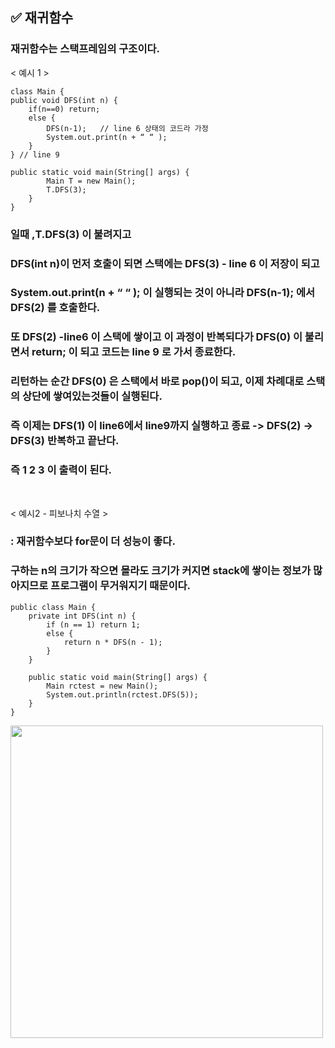 ## ✅ 재귀함수
### 재귀함수는 스택프레임의 구조이다.

< 예시 1 >
``` 
class Main {
public void DFS(int n) { 
	if(n==0) return;
	else { 
		DFS(n-1);	// line 6 상태의 코드라 가정
		System.out.print(n + “ “ );
	}
} // line 9

public static void main(String[] args) {
		Main T = new Main(); 
		T.DFS(3);
	}
}
```

### 일때 ,T.DFS(3) 이 불려지고 
### DFS(int n)이 먼저 호출이 되면 스택에는 DFS(3) - line 6 이 저장이 되고 
### System.out.print(n + “ “ ); 이 실행되는 것이 아니라 DFS(n-1); 에서 DFS(2) 를 호출한다. 
### 또 DFS(2) -line6 이 스택에 쌓이고 이 과정이 반복되다가 DFS(0) 이 불리면서 return; 이 되고 코드는 line 9 로 가서 종료한다. 
### 리턴하는 순간  DFS(0) 은 스택에서 바로 pop()이 되고, 이제 차례대로 스택의 상단에 쌓여있는것들이 실행된다. 
### 즉 이제는  DFS(1) 이 line6에서 line9까지 실행하고 종료 ->  DFS(2) ->  DFS(3) 반복하고 끝난다. 
### 즉 1 2 3 이 출력이 된다. 

</br>

< 예시2 - 피보나치 수열 >
### : 재귀함수보다 for문이 더 성능이 좋다. 
### 구하는 n의 크기가 작으면 몰라도 크기가 커지면 stack에 쌓이는 정보가 많아지므로 프로그램이 무거워지기 때문이다.
``` 
public class Main {
    private int DFS(int n) {
        if (n == 1) return 1;
        else {
            return n * DFS(n - 1);
        }
    }

    public static void main(String[] args) {
        Main rctest = new Main();
        System.out.println(rctest.DFS(5));
    }
}
```
<img src="https://github.com/kyungmin1221/Inflearn/assets/105621255/d1fb5834-a90b-48fe-ac64-91b5dd057d15" width="500" />

